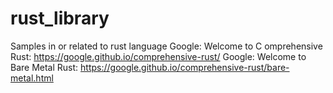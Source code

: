 # rust_library
Samples in or related to rust language
Google: Welcome to C omprehensive Rust: https://google.github.io/comprehensive-rust/
Google: Welcome to Bare Metal Rust: https://google.github.io/comprehensive-rust/bare-metal.html
